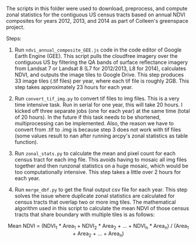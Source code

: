 The scripts in this folder were used to download, preprocess, and compute zonal statistics for the contiguous US census tracts based on annual NDVI composites for years 2012, 2013, and 2014 as part of Colleen's greenspace project.

Steps:
1) Run `ndvi_annual_composite_GEE.js` code in the code editor of Google Earth Engine (GEE). This script pulls the cloudfree imagery over the contiguous US by filtering the QA bands of surface reflectance imagery from Landsat 7 or Landsat 8 (L7 for 2012/2013, L8 for 2014), calculates NDVI, and outputs the image tiles to Google Drive. This step produces 33 image tiles (.tif files) per year, where each tif file is roughly 2GB. This step takes approximately 23 hours for each year. 

2) Run `convert_tif_img.py` to convert tif files to img files. This is a very time intensive task. Run in serial for one year, this will take 20 hours. I kicked off three separate jobs (one for each year) at the same time (total of 20 hours). In the future if this task needs to be shortened, multiprocessing can be implemented. Also, the reason we have to convert from .tif to .img is because step 3 does not work with tif files (some values result to nan after running arcpy's zonal statistics as table function).

3) Run `zonal_stats.py` to calculate the mean and pixel count for each census tract for each img file. This avoids having to mosaic all img files together and then runzonal statistics on a huge mosaic, which would be too computationally intensive. This step takes a little over 2 hours for each year.

4) Run `merge_dbf.py` to get the final output csv file for each year. This step solves the issue where duplicate zonal statistics are calculated for census tracts that overlap two or more img tiles. The mathematical algorithm used in this script to calculate the mean NDVI of those census tracts that share boundary with multiple tiles is as follows:

<div align="center">Mean NDVI = (NDVI<sub>1</sub> * Area<sub>1</sub> + NDVI<sub>2</sub> * Area<sub>2</sub> + ... + NDVI<sub>n</sub> * Area<sub>n</sub>) / (Area<sub>1</sub> + Area<sub>2</sub> + ... + Area<sub>n</sub>)</div>
